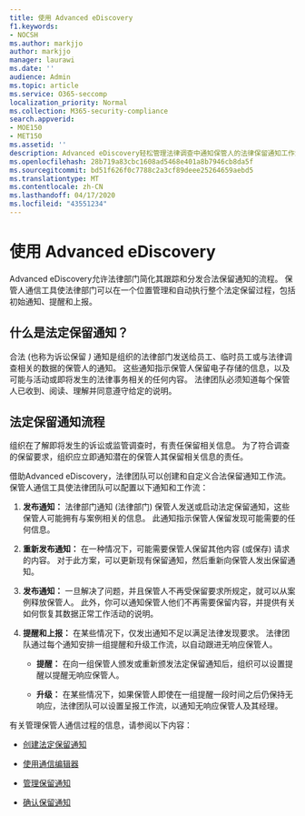 ```yaml
---
title: 使用 Advanced eDiscovery
f1.keywords:
- NOCSH
ms.author: markjjo
author: markjjo
manager: laurawi
ms.date: ''
audience: Admin
ms.topic: article
ms.service: O365-seccomp
localization_priority: Normal
ms.collection: M365-security-compliance
search.appverid:
- MOE150
- MET150
ms.assetid: ''
description: Advanced eDiscovery轻松管理法律调查中通知保管人的法律保留通知工作流。
ms.openlocfilehash: 28b719a83cbc1608ad5468e401a8b7946cb8da5f
ms.sourcegitcommit: bd51f626f0c7788c2a3cf89deee25264659aebd5
ms.translationtype: MT
ms.contentlocale: zh-CN
ms.lasthandoff: 04/17/2020
ms.locfileid: "43551234"
---
```

# <a name="work-with-communications-in-advanced-ediscovery"></a>使用 Advanced eDiscovery

Advanced eDiscovery允许法律部门简化其跟踪和分发合法保留通知的流程。 保管人通信工具使法律部门可以在一个位置管理和自动执行整个法定保留过程，包括初始通知、提醒和上报。

## <a name="what-is-a-legal-hold-notification"></a>什么是法定保留通知？

合法 (也称为诉讼保留 *)* 通知是组织的法律部门发送给员工、临时员工或与法律调查相关的数据的保管人的通知。 这些通知指示保管人保留电子存储的信息，以及可能与活动或即将发生的法律事务相关的任何内容。 法律团队必须知道每个保管人已收到、阅读、理解并同意遵守给定的说明。

## <a name="the-legal-hold-notification-process"></a>法定保留通知流程

组织在了解即将发生的诉讼或监管调查时，有责任保留相关信息。 为了符合调查的保留要求，组织应立即通知潜在的保管人其保留相关信息的责任。

借助Advanced eDiscovery，法律团队可以创建和自定义合法保留通知工作流。 保管人通信工具使法律团队可以配置以下通知和工作流：

1. **发布通知：** 法律部门通知 (法律部门) 保管人发送或启动法定保留通知，这些保管人可能拥有与案例相关的信息。 此通知指示保管人保留发现可能需要的任何信息。

2. **重新发布通知：** 在一种情况下，可能需要保管人保留其他内容 (或保存) 请求的内容。 对于此方案，可以更新现有保留通知，然后重新向保管人发出保留通知。

3. **发布通知：** 一旦解决了问题，并且保管人不再受保留要求所规定，就可以从案例释放保管人。 此外，你可以通知保管人他们不再需要保留内容，并提供有关如何恢复其数据正常工作活动的说明。

4. **提醒和上报：** 在某些情况下，仅发出通知不足以满足法律发现要求。 法律团队通过每个通知安排一组提醒和升级工作流，以自动跟进无响应保管人。

   - **提醒：** 在向一组保管人颁发或重新颁发法定保留通知后，组织可以设置提醒以提醒无响应保管人。

   - **升级：** 在某些情况下，如果保管人即使在一组提醒一段时间之后仍保持无响应，法律团队可以设置呈报工作流，以通知无响应保管人及其经理。

有关管理保管人通信过程的信息，请参阅以下内容： 

- [创建法定保留通知](create-hold-notification.md)

- [使用通信编辑器](using-communications-editor.md)

- [管理保留通知](manage-hold-notification.md)

- [确认保留通知](acknowledge-hold-notification.md)